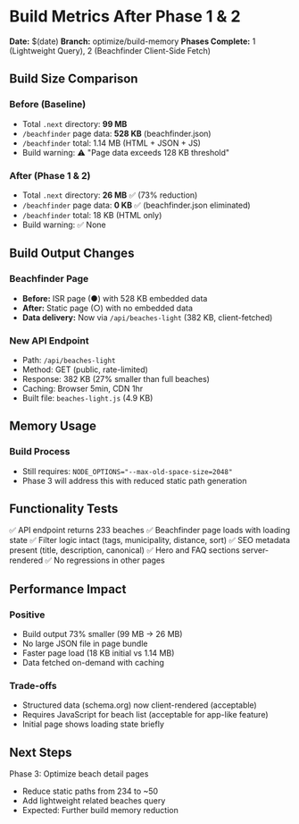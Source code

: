 # Build Metrics After Phase 1 & 2

**Date:** $(date)
**Branch:** optimize/build-memory
**Phases Complete:** 1 (Lightweight Query), 2 (Beachfinder Client-Side Fetch)

## Build Size Comparison

### Before (Baseline)
- Total `.next` directory: **99 MB**
- `/beachfinder` page data: **528 KB** (beachfinder.json)
- `/beachfinder` total: 1.14 MB (HTML + JSON + JS)
- Build warning: ⚠️ "Page data exceeds 128 KB threshold"

### After (Phase 1 & 2)
- Total `.next` directory: **26 MB** ✅ (73% reduction)
- `/beachfinder` page data: **0 KB** ✅ (beachfinder.json eliminated)
- `/beachfinder` total: 18 KB (HTML only)
- Build warning: ✅ None

## Build Output Changes

### Beachfinder Page
- **Before:** ISR page (●) with 528 KB embedded data
- **After:** Static page (○) with no embedded data
- **Data delivery:** Now via `/api/beaches-light` (382 KB, client-fetched)

### New API Endpoint
- Path: `/api/beaches-light`
- Method: GET (public, rate-limited)
- Response: 382 KB (27% smaller than full beaches)
- Caching: Browser 5min, CDN 1hr
- Built file: `beaches-light.js` (4.9 KB)

## Memory Usage

### Build Process
- Still requires: `NODE_OPTIONS="--max-old-space-size=2048"`
- Phase 3 will address this with reduced static path generation

## Functionality Tests

✅ API endpoint returns 233 beaches
✅ Beachfinder page loads with loading state
✅ Filter logic intact (tags, municipality, distance, sort)
✅ SEO metadata present (title, description, canonical)
✅ Hero and FAQ sections server-rendered
✅ No regressions in other pages

## Performance Impact

### Positive
- Build output 73% smaller (99 MB → 26 MB)
- No large JSON file in page bundle
- Faster page load (18 KB initial vs 1.14 MB)
- Data fetched on-demand with caching

### Trade-offs
- Structured data (schema.org) now client-rendered (acceptable)
- Requires JavaScript for beach list (acceptable for app-like feature)
- Initial page shows loading state briefly

## Next Steps

Phase 3: Optimize beach detail pages
- Reduce static paths from 234 to ~50
- Add lightweight related beaches query
- Expected: Further build memory reduction
